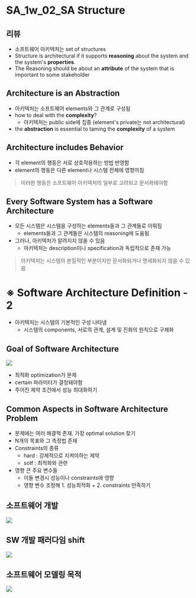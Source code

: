 # SA_1w_02_SA Structure

## 리뷰

- 소프트웨어 아키텍처는 set of structures
- Structure is architectural if it supports __reasoning__ about the system and the system's __properties__.
- The Reasoning should be about an __attribute__ of the system that is important to some stakeholder



## Architecture is an Abstraction

- 아키텍처는 소프트웨어 elements와 그 관계로 구성됨
- how to deal with the __complexity__?
  - 아키텍처는 public side에 집중 (element's private는 not architectural)
- the __abstraction__ is essential to taming the __complexity__ of a system



## Architecture includes Behavior

- 각 element의 행동은 서로 상호작용하는 방법 반영함
- element의 행동은 다른 element나 시스템 전체에 영향끼침

> 이러한 행동은 소프트웨어 아키텍처의 일부로 고려되고 문서화돼야함



## Every Software System has a Software Architecture

- 모든 시스템은 시스템을 구성하는 elements들과 그 관계들로 이뤄짐
  - elements들과 그 관계들은 시스템의 reasoning에 도움됨
- 그러나, 아키텍처가 알려지지 않을 수 있음
  - 아키텍처는 description이나 specification과 독립적으로 존재 가능

> 아키텍처는 시스템의 본질적인 부분이지만 문서화되거나 명세화되지 않을 수 있음



# ※ Software Architecture Definition - 2

- 아키텍처는 시스템의 기본적인 구성 나타냄
  - 시스템의 components, 서로의 관계, 설계 및 진화의 원칙으로 구체화



## Goal of Software Architecture

![](https://velog.velcdn.com/images/vpdrnls/post/66c28075-52bf-4d9a-80a1-1ab168c4afcf/image.png)



- 최적화 optimization가 문제
- certain 파라미터가 결정돼야함
- 주어진 제약 조건에서 성능 최대화하기



## Common Aspects in Software Architecture Problem

- 문제에는 여러 해결책 존재. 가장 optimal solution 찾기
- N개의 목표와 그 측정법 존재
- Constraints의 종류
  - hard : 강제적으로 지켜야하는 제약
  - sotf : 최적화와 관련
- 영향 큰 주요 변수들
  - 이들 변경시 성능이나 constraints에 영향
  - 영향 변수 조정해 1. 성능최적화 + 2. constraints 만족하기



## 소프트웨어 개발

![](https://velog.velcdn.com/images/vpdrnls/post/d22c9124-7fa2-4771-9389-35212cf70c2e/image.png)



## SW 개발 패러다임 shift

![](https://velog.velcdn.com/images/vpdrnls/post/7307b1e1-f4df-4892-bc70-96b0e0fcdd1c/image.png)



## 소프트웨어 모델링 목적

![](https://velog.velcdn.com/images/vpdrnls/post/493bdc64-3c54-4b05-a64a-f04010780249/image.png)

